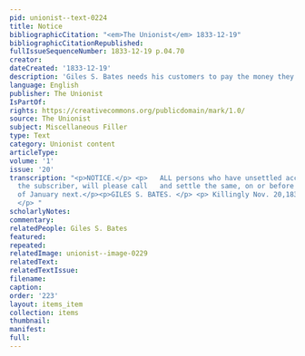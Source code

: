 ```yaml
---
pid: unionist--text-0224
title: Notice
bibliographicCitation: "<em>The Unionist</em> 1833-12-19"
bibliographicCitationRepublished: 
fullIssueSequenceNumber: 1833-12-19 p.04.70
creator: 
dateCreated: '1833-12-19'
description: 'Giles S. Bates needs his customers to pay the money they owe him. '
language: English
publisher: The Unionist
IsPartOf: 
rights: https://creativecommons.org/publicdomain/mark/1.0/
source: The Unionist
subject: Miscellaneous Filler
type: Text
category: Unionist content
articleType: 
volume: '1'
issue: '20'
transcription: "<p>NOTICE.</p> <p>   ALL persons who have unsettled accounts with
  the subscriber, will please call   and settle the same, on or before the first day
  of January next.</p><p>GILES S. BATES. </p> <p> Killingly Nov. 20,1833. </p>   17
  </p> "
scholarlyNotes: 
commentary: 
relatedPeople: Giles S. Bates
featured: 
repeated: 
relatedImage: unionist--image-0229
relatedText: 
relatedTextIssue: 
filename: 
caption: 
order: '223'
layout: items_item
collection: items
thumbnail: 
manifest: 
full: 
---
```


